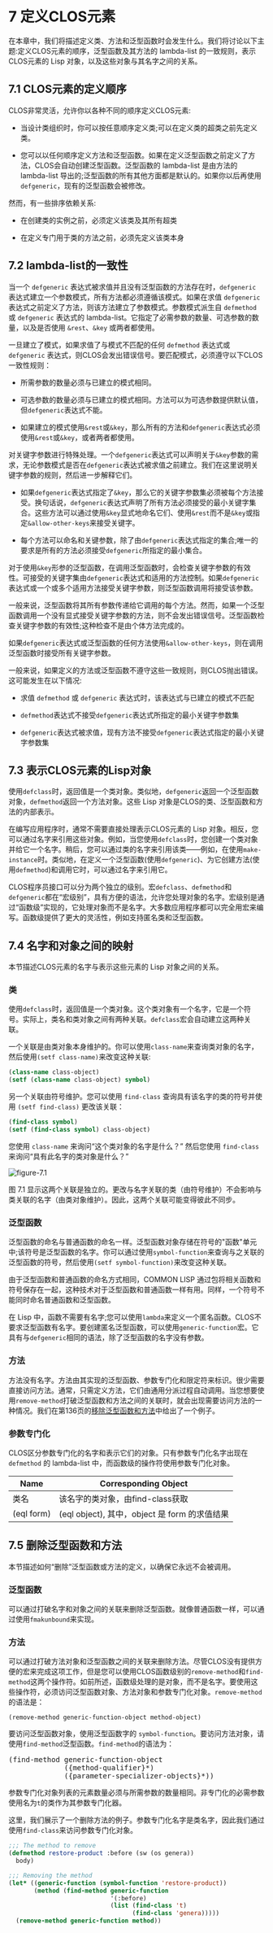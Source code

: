 # 7 定义CLOS元素

在本章中，我们将描述定义类、方法和泛型函数时会发生什么。我们将讨论以下主题:定义CLOS元素的顺序，泛型函数及其方法的 lambda-list 的一致规则，表示CLOS元素的 Lisp 对象，以及这些对象与其名字之间的关系。

## 7.1 CLOS元素的定义顺序

CLOS非常灵活，允许你以各种不同的顺序定义CLOS元素:

- 当设计类组织时，你可以按任意顺序定义类;可以在定义类的超类之前先定义类。

- 您可以以任何顺序定义方法和泛型函数。如果在定义泛型函数之前定义了方法，CLOS会自动创建泛型函数。泛型函数的 lambda-list 是由方法的 lambda-list 导出的;泛型函数的所有其他方面都是默认的。如果你以后再使用 `defgeneric`，现有的泛型函数会被修改。

然而，有一些排序依赖关系:

- 在创建类的实例之前，必须定义该类及其所有超类

- 在定义专门用于类的方法之前，必须先定义该类本身

## 7.2 lambda-list的一致性

当一个 `defgeneric` 表达式被求值并且没有泛型函数的方法存在时，`defgeneric` 表达式建立一个参数模式，所有方法都必须遵循该模式。如果在求值 `defgeneric` 表达式之前定义了方法，则该方法建立了参数模式。参数模式派生自 `defmethod` 或 `defgeneric` 表达式的 lambda-list。它指定了必需参数的数量、可选参数的数量，以及是否使用 `&rest`、`&key` 或两者都使用。

一旦建立了模式，如果求值了与模式不匹配的任何 `defmethod` 表达式或 `defgeneric` 表达式，则CLOS会发出错误信号。要匹配模式，必须遵守以下CLOS一致性规则：

- 所需参数的数量必须与已建立的模式相同。

- 可选参数的数量必须与已建立的模式相同。方法可以为可选参数提供默认值，但`defgeneric`表达式不能。

- 如果建立的模式使用`&rest`或`&key`，那么所有的方法和`defgeneric`表达式必须使用`&rest`或`&key`，或者两者都使用。

对关键字参数进行特殊处理。一个`defgeneric`表达式可以声明关于`&key`参数的需求，无论参数模式是否在`defgeneric`表达式被求值之前建立。我们在这里说明关键字参数的规则，然后进一步解释它们。

- 如果`defgeneric`表达式指定了`&key`，那么它的关键字参数集必须被每个方法接受。换句话说，`defgeneric`表达式声明了所有方法必须接受的最小关键字集合。这些方法可以通过使用`&key`显式地命名它们、使用`&rest`而不是`&key`或指定`&allow-other-keys`来接受关键字。

- 每个方法可以命名和关键参数，除了由`defgeneric`表达式指定的集合;唯一的要求是所有的方法必须接受`defgeneric`所指定的最小集合。

对于使用`&key`形参的泛型函数，在调用泛型函数时，会检查关键字参数的有效性。可接受的关键字集由`defgeneric`表达式和适用的方法控制。如果`defgeneric`表达式或一个或多个适用方法接受关键字参数，则泛型函数调用将接受该参数。

一般来说，泛型函数将其所有参数传递给它调用的每个方法。然而，如果一个泛型函数调用一个没有显式接受关键字参数的方法，则不会发出错误信号。泛型函数检查关键字参数的有效性;这种检查不是由个体方法完成的。

如果`defgeneric`表达式或泛型函数的任何方法使用`&allow-other-keys`，则在调用泛型函数时接受所有关键字参数。

一般来说，如果定义的方法或泛型函数不遵守这些一致规则，则CLOS抛出错误。这可能发生在以下情况:

- 求值 `defmethod` 或 `defgeneric` 表达式时，该表达式与已建立的模式不匹配

- `defmethod`表达式不接受`defgeneric`表达式所指定的最小关键字参数集

- `defgeneric`表达式被求值，现有方法不接受`defgeneric`表达式指定的最小关键字参数集

## 7.3 表示CLOS元素的Lisp对象

使用`defclass`时，返回值是一个类对象。类似地，`defgeneric`返回一个泛型函数对象，`defmethod`返回一个方法对象。这些 Lisp 对象是CLOS的类、泛型函数和方法的内部表示。

在编写应用程序时，通常不需要直接处理表示CLOS元素的 Lisp 对象。相反，您可以通过名字来引用这些对象。例如，当您使用`defclass`时，您创建一个类对象并给它一个名字。稍后，您可以通过类的名字来引用该类——例如，在使用`make-instance`时。类似地，在定义一个泛型函数(使用`defgeneric`)、为它创建方法(使用`defmethod`)和调用它时，可以通过名字来引用它。

CLOS程序员接口可以分为两个独立的级别。宏`defclass`、`defmethod`和`defgeneric`都在“宏级别”，具有方便的语法，允许您处理对象的名字。宏级别是通过“函数级”实现的，它处理对象而不是名字。大多数应用程序都可以完全用宏来编写。函数级提供了更大的灵活性，例如支持匿名类和泛型函数。

## 7.4 名字和对象之间的映射

本节描述CLOS元素的名字与表示这些元素的 Lisp 对象之间的关系。

### 类

使用`defclass`时，返回值是一个类对象。这个类对象有一个名字，它是一个符号。实际上，类名和类对象之间有两种关联。`defclass`宏会自动建立这两种关联。

一个关联是由类对象本身维护的。你可以使用`class-name`来查询类对象的名字，然后使用`(setf class-name)`来改变这种关联:

```lisp
(class-name class-object)
(setf (class-name class-object) symbol)
```

另一个关联由符号维护。您可以使用 `find-class` 查询具有该名字的类的符号并使用 `(setf find-class)` 更改该关联：

```lisp
(find-class symbol)
(setf (find-class symbol) class-object)
```

您使用 `class-name` 来询问“这个类对象的名字是什么？” 然后您使用 `find-class` 来询问“具有此名字的类对象是什么？”

![figure-7.1](images/figure-7.1.png)

图 7.1 显示这两个关联是独立的。更改与名字关联的类（由符号维护）不会影响与类关联的名字（由类对象维护）。因此，这两个关联可能变得彼此不同步。

### 泛型函数

泛型函数的命名与普通函数的命名一样。泛型函数对象存储在符号的"函数"单元中;该符号是泛型函数的名字。你可以通过使用`symbol-function`来查询与之关联的泛型函数的符号，然后使用`(setf symbol-function)`来改变这种关联。

由于泛型函数和普通函数的命名方式相同，COMMON LISP 通过包将相关函数和符号保存在一起，这种技术对于泛型函数和普通函数一样有用。同样，一个符号不能同时命名普通函数和泛型函数。

在 Lisp 中，函数不需要有名字;您可以使用`lambda`来定义一个匿名函数。CLOS不要求泛型函数有名字。要创建匿名泛型函数，可以使用`generic-function`宏。它具有与`defgeneric`相同的语法，除了泛型函数的名字没有参数。

### 方法

方法没有名字。方法由其实现的泛型函数、参数专门化和限定符来标识。很少需要直接访问方法。通常，只需定义方法，它们由通用分派过程自动调用。当您想要使用`remove-method`打破泛型函数和方法之间的关联时，就会出现需要访问方法的一种情况。我们在第136页的[移除泛型函数和方法]()中给出了一个例子。

### 参数专门化

CLOS区分参数专门化的名字和表示它们的对象。只有参数专门化名字出现在`defmethod` 的 lambda-list 中，而函数级的操作符使用参数专门化对象。

| Name       | Corresponding Object                      |
| ---        | ---                                       |
| 类名        | 该名字的类对象，由find-class获取              |
| (eql form) | (eql object), 其中，object 是 form 的求值结果 |

## 7.5 删除泛型函数和方法

本节描述如何“删除”泛型函数或方法的定义，以确保它永远不会被调用。

### 泛型函数

可以通过打破名字和对象之间的关联来删除泛型函数。就像普通函数一样，可以通过使用`fmakunbound`来实现。

### 方法

可以通过打破方法对象和泛型函数之间的关联来删除方法。尽管CLOS没有提供方便的宏来完成这项工作，但是您可以使用CLOS函数级别的`remove-method`和`find-method`这两个操作符。如前所述，函数级处理的是对象，而不是名字。要使用这些操作符，必须访问泛型函数对象、方法对象和参数专门化对象。`remove-method`的语法是：

    (remove-method generic-function-object method-object)
    
要访问泛型函数对象，使用泛型函数字的 `symbol-function`。要访问方法对象，请使用`find-method`泛型函数。`find-method`的语法为：

<pre>
(find-method generic-function-object
             ({method-qualifier}*)
             ({parameter-specializer-objects}*))
</pre>

参数专门化对象列表的元素数量必须与所需参数的数量相同。非专门化的必需参数使用名为`t`的类作为其参数专门化器。

这里，我们展示了一个删除方法的例子。参数专门化名字是类名字，因此我们通过使用`find-class`来访问参数专门化对象。

```lisp
;;; The method to remove
(defmethod restore-product :before (sw (os genera))
  body)

;;; Removing the method
(let* ((generic-function (symbol-function 'restore-product))
       (method (find-method generic-function
                            '(:before)
                            (list (find-class 't)
                                  (find-class 'genera)))))
  (remove-method generic-function method))
```
